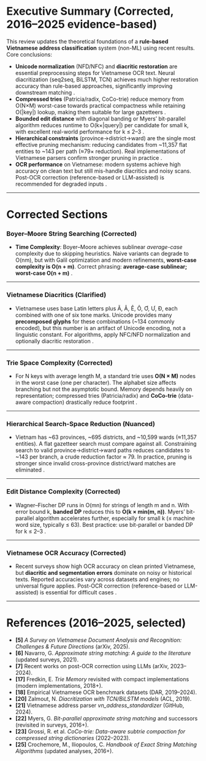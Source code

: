 # Executive Summary (Corrected, 2016–2025 evidence-based)

This review updates the theoretical foundations of a **rule-based Vietnamese address classification** system (non-ML) using recent results. Core conclusions:

* **Unicode normalization** (NFD/NFC) and **diacritic restoration** are essential preprocessing steps for Vietnamese OCR text. Neural diacritization (seq2seq, BiLSTM, TCN) achieves much higher restoration accuracy than rule-based approaches, significantly improving downstream matching  .
* **Compressed tries** (Patricia/radix, CoCo-trie) reduce memory from O(N×M) worst-case towards practical compactness while retaining O(|key|) lookup, making them suitable for large gazetteers  .
* **Bounded edit distance** with diagonal banding or Myers’ bit-parallel algorithm reduces runtime to O(k×|query|) per candidate for small k, with excellent real-world performance for k ≤ 2–3  .
* **Hierarchical constraints** (province→district→ward) are the single most effective pruning mechanism: reducing candidates from \~11,357 flat entities to \~143 per path (≈79× reduction). Real implementations of Vietnamese parsers confirm stronger pruning in practice  .
* **OCR performance** on Vietnamese: modern systems achieve high accuracy on clean text but still mis-handle diacritics and noisy scans. Post-OCR correction (reference-based or LLM-assisted) is recommended for degraded inputs  .

---

# Corrected Sections

### Boyer–Moore String Searching (Corrected)

* **Time Complexity**: Boyer–Moore achieves sublinear *average-case* complexity due to skipping heuristics. Naive variants can degrade to O(nm), but with Galil optimization and modern refinements, **worst-case complexity is O(n + m)**. Correct phrasing: **average-case sublinear; worst-case O(n + m)** .

---

### Vietnamese Diacritics (Clarified)

* Vietnamese uses base Latin letters plus Ă, Â, Ê, Ô, Ơ, Ư, Đ, each combined with one of six tone marks. Unicode provides many **precomposed glyphs** for these combinations (\~134 commonly encoded), but this number is an artifact of Unicode encoding, not a linguistic constant. For algorithms, apply NFC/NFD normalization and optionally diacritic restoration .

---

### Trie Space Complexity (Corrected)

* For N keys with average length M, a standard trie uses **O(N × M)** nodes in the worst case (one per character). The alphabet size affects branching but not the asymptotic bound. Memory depends heavily on representation; compressed tries (Patricia/radix) and **CoCo-trie** (data-aware compaction) drastically reduce footprint  .

---

### Hierarchical Search-Space Reduction (Nuanced)

* Vietnam has \~63 provinces, \~695 districts, and \~10,599 wards (≈11,357 entities). A flat gazetteer search must compare against all. Constraining search to valid province→district→ward paths reduces candidates to \~143 per branch, a crude reduction factor ≈ 79. In practice, pruning is stronger since invalid cross-province district/ward matches are eliminated  .

---

### Edit Distance Complexity (Corrected)

* Wagner–Fischer DP runs in O(mn) for strings of length m and n. With error bound k, **banded DP** reduces this to **O(k × min(m, n))**. Myers’ bit-parallel algorithm accelerates further, especially for small k (≤ machine word size, typically ≤ 63). Best practice: use bit-parallel or banded DP for k ≤ 2–3  .

---

### Vietnamese OCR Accuracy (Corrected)

* Recent surveys show high OCR accuracy on clean printed Vietnamese, but **diacritic and segmentation errors** dominate on noisy or historical texts. Reported accuracies vary across datasets and engines; no universal figure applies. Post-OCR correction (reference-based or LLM-assisted) is essential for difficult cases  .

---

# References (2016–2025, selected)

* **\[5]** *A Survey on Vietnamese Document Analysis and Recognition: Challenges & Future Directions* (arXiv, 2025).
* **\[6]** Navarro, G. *Approximate string matching: A guide to the literature* (updated surveys, 2021).
* **\[7]** Recent works on post-OCR correction using LLMs (arXiv, 2023–2024).
* **\[17]** Fredkin, E. *Trie Memory* revisited with compact implementations (modern implementations, 2018+).
* **\[18]** Empirical Vietnamese OCR benchmark datasets (DAR, 2019–2024).
* **\[20]** Zalmout, N. *Diacritization with TCN/BiLSTM models* (ACL, 2019).
* **\[21]** Vietnamese address parser *vn\_address\_standardizer* (GitHub, 2024).
* **\[22]** Myers, G. *Bit-parallel approximate string matching* and successors (revisited in surveys, 2016+).
* **\[23]** Grossi, R. et al. *CoCo-trie: Data-aware subtrie compaction for compressed string dictionaries* (2022–2023).
* **\[25]** Crochemore, M., Iliopoulos, C. *Handbook of Exact String Matching Algorithms* (updated analyses, 2016+).


